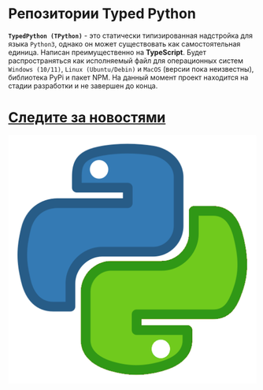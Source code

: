 <!--
Copyright 2022 TPython Foundation

Licensed under the Apache License, Version 2.0 (the "License");
you may not use this file except in compliance with the License.
You may obtain a copy of the License at

http://www.apache.org/licenses/LICENSE-2.0

Unless required by applicable law or agreed to in writing, software
distributed under the License is distributed on an "AS IS" BASIS,
WITHOUT WARRANTIES OR CONDITIONS OF ANY KIND, either express or implied.
See the License for the specific language governing permissions and
limitations under the License.
-->

# Репозитории Typed Python
**`TypedPython (TPython)`** - это статически типизированная надстройка для языка `Python3`, однако он может существовать как самостоятельная единица.
Написан преимущественно на **TypeScript**. Будет распространяться как исполняемый файл для операционных систем `Windows (10/11)`, `Linux (Ubuntu/Debin)` и `MacOS` (версии пока неизвестны), библиотека PyPi и пакет NPM. На данный момент проект находится на стадии разработки и не завершен до конца.

# [Следите за новостями](https://github.com/TypedPython/.github/blob/main/profile/TPYTHON_NEWS_NAVIGATOR.md)

<div align="center">
  <img src="https://github.com/TypedPython/.github/blob/main/assets/tpython-logo.png" />
</div>
